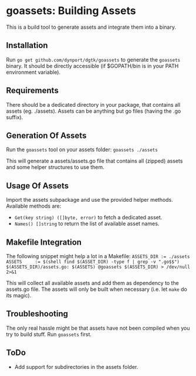 # goassets: Building Assets

This is a build tool to generate assets and integrate them into a binary.


## Installation

Run
 `go get github.com/dynport/dgtk/goassets`
to generate the `goassets` binary. It should be directly accessible (if $GOPATH/bin is in your PATH environment
variable).


## Requirements

There should be a dedicated directory in your package, that contains all assets (eg. ./assets). Assets can be anything
but go files (having the .go suffix).


## Generation Of Assets

Run the `goassets` tool on your assets folder:
 `goassets ./assets`

This will generate a assets/assets.go file that contains all (zipped) assets and some helper structures to use them.


## Usage Of Assets

Import the assets subpackage and use the provided helper methods. Available methods are:
 * `Get(key string) ([]byte, error)` to fetch a dedicated asset.
 * `Names() []string` to return the list of available asset names.


## Makefile Integration

The following snippet might help a lot in a Makefile:
 `ASSETS_DIR := ./assets
  ASSETS     := $(shell find $(ASSET_DIR) -type f | grep -v ".go$$")
  $(ASSETS_DIR)/assets.go: $(ASSETS)
          @goassets $(ASSETS_DIR) > /dev/null 2>&1`

This will collect all available assets and add them as dependency to the assets.go file. The assets will only be built
when necessary (i.e. let `make` do its magic).


## Troubleshooting

The only real hassle might be that assets have not been compiled when you try to build stuff. Run `goassets` first.


## ToDo

 * Add support for subdirectories in the assets folder.
